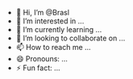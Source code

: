 - 👋 Hi, I’m @Brasl
- 👀 I’m interested in ...
- 🌱 I’m currently learning ...
- 💞️ I’m looking to collaborate on ...
- 📫 How to reach me ...
- 😄 Pronouns: ...
- ⚡ Fun fact: ...

<!---
Brasl/Brasl is a ✨ special ✨ repository because its `README.md` (this file) appears on your GitHub profile.
You can click the Preview link to take a look at your changes.
--->
